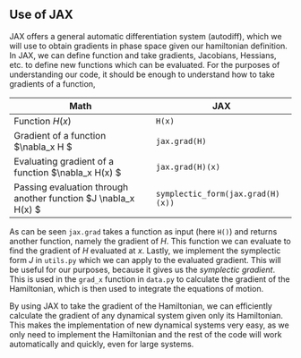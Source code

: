 ## Use of JAX

JAX offers a general automatic differentiation system (autodiff), which we will use to obtain gradients in phase space given our hamiltonian definition. In JAX, we can define function and take gradients, Jacobians, Hessians, etc. to define new functions which can be evaluated. For the purposes of understanding our code, it should be enough to understand how to take gradients of a function,

| Math      | JAX |
| ----------- | ----------- |
| Function $H(x)$ | `H(x)`  |
| Gradient of a function $\nabla_x H $  | `jax.grad(H)`
| Evaluating gradient of a function $\nabla_x H(x) $  | `jax.grad(H)(x)`
| Passing evaluation through another function $J \nabla_x H(x) $  | `symplectic_form(jax.grad(H)(x))`

As can be seen `jax.grad` takes a function as input (here `H()`) and returns another function, namely the gradient of $H$. This function we can evaluate to find the gradient of $H$ evaluated at $x$. Lastly, we implement the symplectic form $J$ in `utils.py` which we can apply to the evaluated gradient. This will be useful for our purposes, because it gives us the <i>symplectic gradient</i>.  This is used in the `grad_x` function in `data.py` to calculate the gradient of the Hamiltonian, which is then used to integrate the equations of motion. 

By using JAX to take the gradient of the Hamiltonian, we can efficiently calculate the gradient of any dynamical system given only its Hamiltonian. This makes the implementation of new dynamical systems very easy, as we only need to implement the Hamiltonian and the rest of the code will work automatically and quickly, even for large systems.